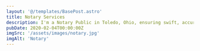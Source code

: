 ```yaml
---
layout: '@/templates/BasePost.astro'
title: Notary Services
description: I'm a Notary Public in Toledo, Ohio, ensuring swift, accurate and reliable notarization services.
pubDate: 2020-02-04T00:00:00Z
imgSrc: '/assets/images/notary.jpg'
imgAlt: 'Notary'
---
```


